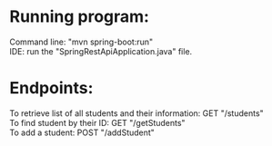# Running program:
Command line: "mvn spring-boot:run"<br>
IDE: run the "SpringRestApiApplication.java" file.<br>

# Endpoints:
To retrieve list of all students and their information: GET "/students"<br>
To find student by their ID: GET "/getStudents"<br>
To add a student: POST "/addStudent"<br>
  
